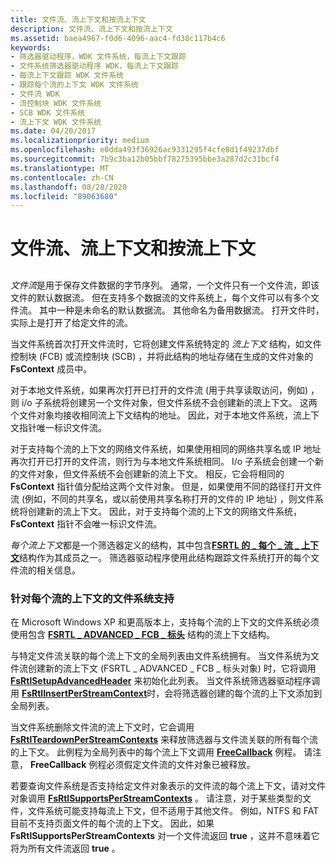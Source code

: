 ```yaml
---
title: 文件流、流上下文和按流上下文
description: 文件流、流上下文和按流上下文
ms.assetid: baea4967-f0d6-4096-aac4-fd38c117b4c6
keywords:
- 筛选器驱动程序，WDK 文件系统，每流上下文跟踪
- 文件系统筛选器驱动程序 WDK，每流上下文跟踪
- 每流上下文跟踪 WDK 文件系统
- 跟踪每个流的上下文 WDK 文件系统
- 文件流 WDK
- 流控制块 WDK 文件系统
- SCB WDK 文件系统
- 流上下文 WDK 文件系统
ms.date: 04/20/2017
ms.localizationpriority: medium
ms.openlocfilehash: e0dda493f36926ac9331295f4cfe8d1f49237dbf
ms.sourcegitcommit: 7b9c3ba12b05bbf78275395bbe3a287d2c31bcf4
ms.translationtype: MT
ms.contentlocale: zh-CN
ms.lasthandoff: 08/28/2020
ms.locfileid: "89063680"
---
```

# <a name="file-streams-stream-contexts-and-per-stream-contexts"></a>文件流、流上下文和按流上下文


## <span id="ddk_file_streams_stream_contexts_and_per_stream_contexts_if"></span><span id="DDK_FILE_STREAMS_STREAM_CONTEXTS_AND_PER_STREAM_CONTEXTS_IF"></span>


*文件流*是用于保存文件数据的字节序列。 通常，一个文件只有一个文件流，即该文件的默认数据流。 但在支持多个数据流的文件系统上，每个文件可以有多个文件流。 其中一种是未命名的默认数据流。 其他命名为备用数据流。 打开文件时，实际上是打开了给定文件的流。

当文件系统首次打开文件流时，它将创建文件系统特定的 *流上下文* 结构，如文件控制块 (FCB) 或流控制块 (SCB) ，并将此结构的地址存储在生成的文件对象的 **FsContext** 成员中。

对于本地文件系统，如果再次打开已打开的文件流 (用于共享读取访问，例如) ，则 i/o 子系统将创建另一个文件对象，但文件系统不会创建新的流上下文。 这两个文件对象均接收相同流上下文结构的地址。 因此，对于本地文件系统，流上下文指针唯一标识文件流。

对于支持每个流的上下文的网络文件系统，如果使用相同的网络共享名或 IP 地址再次打开已打开的文件流，则行为与本地文件系统相同。 I/o 子系统会创建一个新的文件对象，但文件系统不会创建新的流上下文。 相反，它会将相同的 **FsContext** 指针值分配给这两个文件对象。 但是，如果使用不同的路径打开文件流 (例如，不同的共享名，或以前使用共享名称打开的文件的 IP 地址) ，则文件系统将创建新的流上下文。 因此，对于支持每个流的上下文的网络文件系统， **FsContext** 指针不会唯一标识文件流。

*每个流上下文*都是一个筛选器定义的结构，其中包含[**FSRTL 的 \_ 每个 \_ 流 \_ 上下文**](/previous-versions/ff547357(v=vs.85))结构作为其成员之一。 筛选器驱动程序使用此结构跟踪文件系统打开的每个文件流的相关信息。

### <a name="span-idfile_system_support_for_per-stream_contextsspanspan-idfile_system_support_for_per-stream_contextsspanspan-idfile_system_support_for_per-stream_contextsspanfile-system-support-for-per-stream-contexts"></a><span id="File_System_Support_for_Per-Stream_Contexts"></span><span id="file_system_support_for_per-stream_contexts"></span><span id="FILE_SYSTEM_SUPPORT_FOR_PER-STREAM_CONTEXTS"></span>针对每个流的上下文的文件系统支持

在 Microsoft Windows XP 和更高版本上，支持每个流的上下文的文件系统必须使用包含 [**FSRTL \_ ADVANCED \_ FCB \_ 标头**](/windows-hardware/drivers/ddi/ntifs/ns-ntifs-_fsrtl_advanced_fcb_header) 结构的流上下文结构。

与特定文件流关联的每个流上下文的全局列表由文件系统拥有。 当文件系统为文件流创建新的流上下文 (FSRTL \_ ADVANCED \_ FCB \_ 标头对象) 时，它将调用 [**FsRtlSetupAdvancedHeader**](/previous-versions/ff547257(v=vs.85)) 来初始化此列表。 当文件系统筛选器驱动程序调用 [**FsRtlInsertPerStreamContext**](/windows-hardware/drivers/ddi/ntifs/nf-ntifs-fsrtlinsertperstreamcontext)时，会将筛选器创建的每个流的上下文添加到全局列表。

当文件系统删除文件流的流上下文时，它会调用 [**FsRtlTeardownPerStreamContexts**](/windows-hardware/drivers/ddi/ntifs/nf-ntifs-fsrtlteardownperstreamcontexts) 来释放筛选器与文件流关联的所有每个流的上下文。 此例程为全局列表中的每个流上下文调用 [**FreeCallback**](/previous-versions/ff547357(v=vs.85)) 例程。 请注意， **FreeCallback** 例程必须假定文件流的文件对象已被释放。

若要查询文件系统是否支持给定文件对象表示的文件流的每个流上下文，请对文件对象调用 [**FsRtlSupportsPerStreamContexts**](/previous-versions/ff547285(v=vs.85)) 。 请注意，对于某些类型的文件，文件系统可能支持每流上下文，但不适用于其他文件。 例如，NTFS 和 FAT 目前不支持页面文件的每个流的上下文。 因此，如果 **FsRtlSupportsPerStreamContexts** 对一个文件流返回 **true** ，这并不意味着它将为所有文件流返回 **true** 。

 


